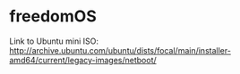 # freedomOS

Link to Ubuntu mini ISO: http://archive.ubuntu.com/ubuntu/dists/focal/main/installer-amd64/current/legacy-images/netboot/
